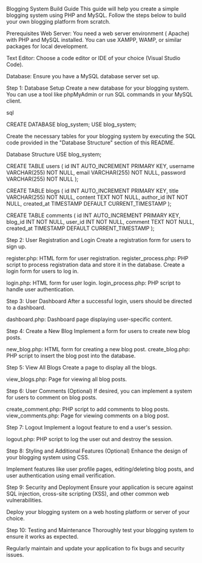 Blogging System Build Guide
This guide will help you create a simple blogging system using PHP and MySQL. Follow the steps below to build your own blogging platform from scratch.

Prerequisites
Web Server: You need a web server environment ( Apache) with PHP and MySQL installed. You can use XAMPP, WAMP, or similar packages for local development.

Text Editor: Choose a code editor or IDE of your choice (Visual Studio Code).

Database: Ensure you have a MySQL database server set up.

Step 1: Database Setup
Create a new database for your blogging system. You can use a tool like phpMyAdmin or run SQL commands in your MySQL client.

sql

CREATE DATABASE blog_system;
USE blog_system;

Create the necessary tables for your blogging system by executing the SQL code provided in the "Database Structure" section of this README.

Database Structure
USE blog_system;

CREATE TABLE users (
    id INT AUTO_INCREMENT PRIMARY KEY,
    username VARCHAR(255) NOT NULL,
    email VARCHAR(255) NOT NULL,
    password VARCHAR(255) NOT NULL
);

CREATE TABLE blogs (
    id INT AUTO_INCREMENT PRIMARY KEY,
    title VARCHAR(255) NOT NULL,
    content TEXT NOT NULL,
    author_id INT NOT NULL,
    created_at TIMESTAMP DEFAULT CURRENT_TIMESTAMP
);

CREATE TABLE comments (
    id INT AUTO_INCREMENT PRIMARY KEY,
    blog_id INT NOT NULL,
    user_id INT NOT NULL,
    comment TEXT NOT NULL,
    created_at TIMESTAMP DEFAULT CURRENT_TIMESTAMP
);

Step 2: User Registration and Login
Create a registration form for users to sign up.

register.php: HTML form for user registration.
register_process.php: PHP script to process registration data and store it in the database.
Create a login form for users to log in.

login.php: HTML form for user login.
login_process.php: PHP script to handle user authentication.

Step 3: User Dashboard
After a successful login, users should be directed to a dashboard.

dashboard.php: Dashboard page displaying user-specific content.

Step 4: Create a New Blog
Implement a form for users to create new blog posts.

new_blog.php: HTML form for creating a new blog post.
create_blog.php: PHP script to insert the blog post into the database.

Step 5: View All Blogs
Create a page to display all the blogs.

view_blogs.php: Page for viewing all blog posts.

Step 6: User Comments (Optional)
If desired, you can implement a system for users to comment on blog posts.

create_comment.php: PHP script to add comments to blog posts.
view_comments.php: Page for viewing comments on a blog post.

Step 7: Logout
Implement a logout feature to end a user's session.

logout.php: PHP script to log the user out and destroy the session.

Step 8: Styling and Additional Features (Optional)
Enhance the design of your blogging system using CSS.

Implement features like user profile pages, editing/deleting blog posts, and user authentication using email verification.

Step 9: Security and Deployment
Ensure your application is secure against SQL injection, cross-site scripting (XSS), and other common web vulnerabilities.

Deploy your blogging system on a web hosting platform or server of your choice.

Step 10: Testing and Maintenance
Thoroughly test your blogging system to ensure it works as expected.

Regularly maintain and update your application to fix bugs and security issues.